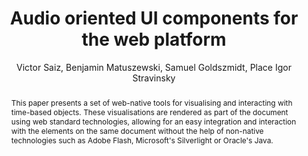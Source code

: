 --- 
  title: "Audio oriented UI components for the web platform" 
  abstract: "This paper presents a set of web-native tools for visualising and interacting with time-based objects. These visualisations are rendered as part of the document using web standard technologies, allowing for an easy integration and interaction with the elements on the same document without the help of non-native technologies such as Adobe Flash, Microsoft's Silverlight or Oracle's Java." 
  address: "Paris" 
  author: "Victor Saiz, Benjamin Matuszewski, Samuel Goldszmidt, Place Igor Stravinsky" 
  booktitle: "Proceedings of the International Web Audio Conference" 
  editor: "Samuel Goldszmidt, Norbert Schnell, Victor Saiz, Benjamin Matuszewski" 
  month: "Proceedings of the International Web Audio Conference"
  pages: "1--5" 
  publisher: "IRCAM" 
  series: "WAC '15"
  type: "Paper"  
  year: "2015" 
  id: "2015_27" 
  tags: year2015
  media: https://medias.ircam.fr/xfaebad 
  pdflink: /_data/papers/pdf/2015/2015_27.pdf
  ISSN: 2663-5844
---